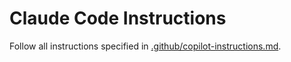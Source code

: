 # Claude Code Instructions

Follow all instructions specified in [.github/copilot-instructions.md](.github/copilot-instructions.md).
